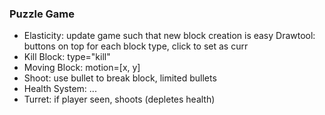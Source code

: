 ### Puzzle Game
- Elasticity: update game such that new block creation is easy
    Drawtool: buttons on top for each block type, click to set as curr
- Kill Block: type="kill"
- Moving Block: motion=[x, y]
- Shoot: use bullet to break block, limited bullets
- Health System: ...
- Turret: if player seen, shoots (depletes health)